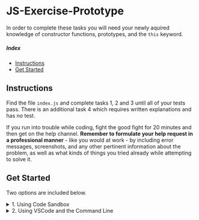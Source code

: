 # JS-Exercise-Prototype

In order to complete these tasks you will need your newly aquired knowledge of constructor functions, prototypes, and the `this` keyword.

##### Index

* [Instructions](#instructions)
* [Get Started](#get-started)

## Instructions

Find the file `index.js` and complete tasks 1, 2 and 3 until all of your tests pass.
There is an additional task 4 which requires written explanations and has no test.

If you run into trouble while coding, fight the good fight for 20 minutes and then get on the help channel. __Remember to formulate your help request in a professional manner__ - like you would at work - by including error messages, screenshots, and any other pertinent information about the problem, as well as what kinds of things you tried already while attempting to solve it.

## Get Started

Two options are included below.

<details>
  <summary>1. Using Code Sandbox</summary>

  * Launch the sandbox using the link below.
  * Sign into Code Sandbox.
  * Fork the sandbox.
  * See your tests running on the "Browser" tab (NOT the "Tests" tab).
  * The way you'll submit your work will be by pasting a link to your fork into the submission form.

  [LAUNCH ON CODESANDBOX 🚀](https://codesandbox.io/s/github/LambdaSchool/JS-Exercise-Prototype?previewwindow=browser)

  <img src="https://tk-assets.lambdaschool.com/ca399496-ca49-4f71-9ee7-55401d8cfe64_sandbox-instructions.png"
      alt="instructions on how to use Code Sandbox" />
</details>

<details>
  <summary>2. Using VSCode and the Command Line</summary>

  1. Fork repo and add TL as collaborator on Github.
  1. Clone _your_ fork (not Lambda's repo by mistake!).
  1. `cd` into your newly cloned repository.
  1. Create a new branch: `git checkout -b <firstName-lastName>`.
  1. Install dependencies using npm.
  1. Run the test:watch command.
  1. Work on your branch, push commits and create PR as usual.

  ```sh
    git clone <insert your git clone url here>
    cd <repo folder name>
    npm install
    npm run test:watch
  ```
</details>
